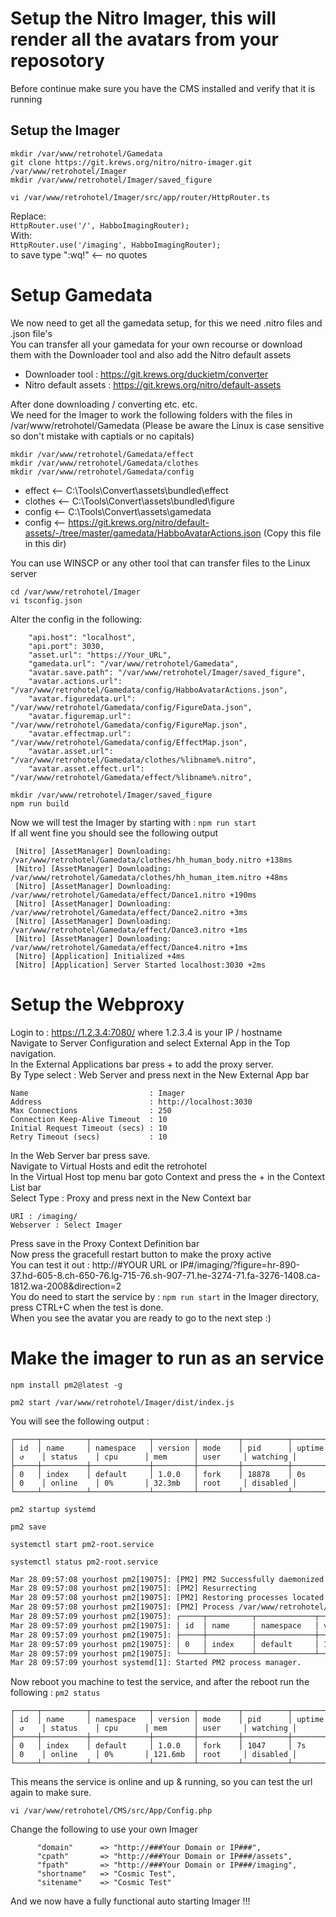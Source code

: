 # Setup the Nitro Imager, this will render all the avatars from your reposotory  
Before continue make sure you have the CMS installed and verify that it is running  

## Setup the Imager
```shell
mkdir /var/www/retrohotel/Gamedata
git clone https://git.krews.org/nitro/nitro-imager.git /var/www/retrohotel/Imager
mkdir /var/www/retrohotel/Imager/saved_figure
```
```shell
vi /var/www/retrohotel/Imager/src/app/router/HttpRouter.ts
````
Replace:  
```HttpRouter.use('/', HabboImagingRouter);```  
With:  
```HttpRouter.use('/imaging', HabboImagingRouter);```  
to save type ":wq!"   <-- no quotes

# Setup Gamedata  

We now need to get all the gamedata setup, for this we need .nitro files and .json file's  
You can transfer all your gamedata for your own recourse or download them with the Downloader tool and also add the Nitro default assets  
- Downloader tool : https://git.krews.org/duckietm/converter
- Nitro default assets : https://git.krews.org/nitro/default-assets  

After done downloading / converting etc. etc.  
We need for the Imager to work the following folders with the files in /var/www/retrohotel/Gamedata  (Please be aware the Linux is case sensitive so don't mistake with captials or no capitals)  

```shell
mkdir /var/www/retrohotel/Gamedata/effect
mkdir /var/www/retrohotel/Gamedata/clothes
mkdir /var/www/retrohotel/Gamedata/config
```

* effect <-- C:\Tools\Convert\assets\bundled\effect
* clothes <-- C:\Tools\Convert\assets\bundled\figure
* config  <-- C:\Tools\Convert\assets\gamedata
* config  <-- https://git.krews.org/nitro/default-assets/-/tree/master/gamedata/HabboAvatarActions.json (Copy this file in this dir)  

You can use WINSCP or any other tool that can transfer files to the Linux server  

```shell
cd /var/www/retrohotel/Imager
vi tsconfig.json
```
Alter the config in the following:

```text
    "api.host": "localhost",
    "api.port": 3030,
    "asset.url": "https://Your_URL",
    "gamedata.url": "/var/www/retrohotel/Gamedata",
    "avatar.save.path": "/var/www/retrohotel/Imager/saved_figure",
    "avatar.actions.url": "/var/www/retrohotel/Gamedata/config/HabboAvatarActions.json",
    "avatar.figuredata.url": "/var/www/retrohotel/Gamedata/config/FigureData.json",
    "avatar.figuremap.url": "/var/www/retrohotel/Gamedata/config/FigureMap.json",
    "avatar.effectmap.url": "/var/www/retrohotel/Gamedata/config/EffectMap.json",
    "avatar.asset.url": "/var/www/retrohotel/Gamedata/clothes/%libname%.nitro",
    "avatar.asset.effect.url": "/var/www/retrohotel/Gamedata/effect/%libname%.nitro",
```
```shell
mkdir /var/www/retrohotel/Imager/saved_figure
npm run build
```
Now we will test the Imager by starting with : ```npm run start```  
If all went fine you should see the following output  
```
 [Nitro] [AssetManager] Downloading: /var/www/retrohotel/Gamedata/clothes/hh_human_body.nitro +138ms
 [Nitro] [AssetManager] Downloading: /var/www/retrohotel/Gamedata/clothes/hh_human_item.nitro +48ms
 [Nitro] [AssetManager] Downloading: /var/www/retrohotel/Gamedata/effect/Dance1.nitro +190ms
 [Nitro] [AssetManager] Downloading: /var/www/retrohotel/Gamedata/effect/Dance2.nitro +3ms
 [Nitro] [AssetManager] Downloading: /var/www/retrohotel/Gamedata/effect/Dance3.nitro +1ms
 [Nitro] [AssetManager] Downloading: /var/www/retrohotel/Gamedata/effect/Dance4.nitro +1ms
 [Nitro] [Application] Initialized +4ms
 [Nitro] [Application] Server Started localhost:3030 +2ms
```

# Setup the Webproxy

Login to : https://1.2.3.4:7080/ where 1.2.3.4 is your IP / hostname  
Navigate to Server Configuration and select External App in the Top navigation.  
In the External Applications bar press + to add the proxy server.  
By Type select : Web Server and press next in the New External App bar  
```text
Name                           : Imager
Address                        : http://localhost:3030
Max Connections                : 250
Connection Keep-Alive Timeout  : 10
Initial Request Timeout (secs) : 10
Retry Timeout (secs)           : 10
```
In the  Web Server bar press save.  
Navigate to Virtual Hosts and edit the retrohotel  
In the Virtual Host top menu bar goto Context and press the + in the Context List bar  
Select Type : Proxy and press next in the New Context bar  
```text
URI : /imaging/
Webserver : Select Imager
```
Press save in the Proxy Context Definition bar  
Now press the gracefull restart button to make the proxy active  
You can test it out : http://#YOUR URL or IP#/imaging/?figure=hr-890-37.hd-605-8.ch-650-76.lg-715-76.sh-907-71.he-3274-71.fa-3276-1408.ca-1812.wa-2008&direction=2  
You do need to start the service by : ```npm run start``` in the Imager directory, press CTRL+C when the test is done.  
When you see the avatar you are ready to go to the next step :)

# Make the imager to run as an service

```shell
npm install pm2@latest -g
```
```shell
pm2 start /var/www/retrohotel/Imager/dist/index.js
```
You will see the following output :
```text
┌─────┬──────────┬─────────────┬─────────┬─────────┬──────────┬────────┬──────┬───────────┬──────────┬──────────┬──────────┬──────────┐
│ id  │ name     │ namespace   │ version │ mode    │ pid      │ uptime │ ↺    │ status    │ cpu      │ mem      │ user     │ watching │
├─────┼──────────┼─────────────┼─────────┼─────────┼──────────┼────────┼──────┼───────────┼──────────┼──────────┼──────────┼──────────┤
│ 0   │ index    │ default     │ 1.0.0   │ fork    │ 18878    │ 0s     │ 0    │ online    │ 0%       │ 32.3mb   │ root     │ disabled │
└─────┴──────────┴─────────────┴─────────┴─────────┴──────────┴────────┴──────┴───────────┴──────────┴──────────┴──────────┴──────────┘
```
```shell
pm2 startup systemd
```
```shell
pm2 save
```
```shell
systemctl start pm2-root.service
```
```shell
systemctl status pm2-root.service
```
```txt
Mar 28 09:57:08 yourhost pm2[19075]: [PM2] PM2 Successfully daemonized
Mar 28 09:57:08 yourhost pm2[19075]: [PM2] Resurrecting
Mar 28 09:57:08 yourhost pm2[19075]: [PM2] Restoring processes located in /root/.pm2/dump.pm2
Mar 28 09:57:08 yourhost pm2[19075]: [PM2] Process /var/www/retrohotel/Imager/dist/index.js restored
Mar 28 09:57:09 yourhost pm2[19075]: ┌─────┬──────────┬─────────────┬─────────┬─────────┬──────────┬────────┬──────┬───────────┬──────────┬──────────┬──────────┬──────────┐
Mar 28 09:57:09 yourhost pm2[19075]: │ id  │ name     │ namespace   │ version │ mode    │ pid      │ uptime │ ↺    │ status    │ cpu      │ mem      │ user     │ watching │
Mar 28 09:57:09 yourhost pm2[19075]: ├─────┼──────────┼─────────────┼─────────┼─────────┼──────────┼────────┼──────┼───────────┼──────────┼──────────┼──────────┼──────────┤
Mar 28 09:57:09 yourhost pm2[19075]: │ 0   │ index    │ default     │ 1.0.0   │ fork    │ 19111    │ 0s     │ 0    │ online    │ 0%       │ 31.7mb   │ root     │ disabled │
Mar 28 09:57:09 yourhost pm2[19075]: └─────┴──────────┴─────────────┴─────────┴─────────┴──────────┴────────┴──────┴───────────┴──────────┴──────────┴──────────┴──────────┘
Mar 28 09:57:09 yourhost systemd[1]: Started PM2 process manager.
```
Now reboot you machine to test the service, and after the reboot run the following :
```pm2 status```
```text
┌─────┬──────────┬─────────────┬─────────┬─────────┬──────────┬────────┬──────┬───────────┬──────────┬──────────┬──────────┬──────────┐
│ id  │ name     │ namespace   │ version │ mode    │ pid      │ uptime │ ↺    │ status    │ cpu      │ mem      │ user     │ watching │
├─────┼──────────┼─────────────┼─────────┼─────────┼──────────┼────────┼──────┼───────────┼──────────┼──────────┼──────────┼──────────┤
│ 0   │ index    │ default     │ 1.0.0   │ fork    │ 1047     │ 7s     │ 0    │ online    │ 0%       │ 121.6mb  │ root     │ disabled │
└─────┴──────────┴─────────────┴─────────┴─────────┴──────────┴────────┴──────┴───────────┴──────────┴──────────┴──────────┴──────────┘
```
This means the service is online and up & running, so you can test the url again to make sure.  

```shell
vi /var/www/retrohotel/CMS/src/App/Config.php
```
Change the following to use your own Imager
```text
      "domain"      => "http://###Your Domain or IP###",
      "cpath"       => "http://###Your Domain or IP###/assets",
      "fpath"       => "http://###Your Domain or IP###/imaging",
      "shortname"   => "Cosmic Test",
      "sitename"    => "Cosmic Test"
```
And we now have a fully functional auto starting Imager !!! 
